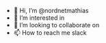 - 👋 Hi, I’m @nordnetmathias
- 👀 I’m interested in 
- 💞️ I’m looking to collaborate on 
- 📫 How to reach me slack

<!---
nordnetmathias/nordnetmathias is a ✨ special ✨ repository because its `README.md` (this file) appears on your GitHub profile.
You can click the Preview link to take a look at your changes.
--->
